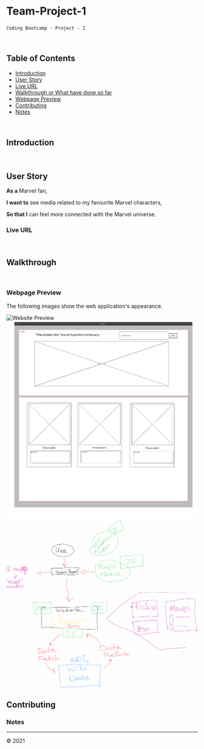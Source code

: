 # Team-Project-1
    Coding Bootcamp - Project - 1
<br>

## Table of Contents
* [Introduction](#introduction)
* [User Story](#userstory)
* [Live URL](#live-url)
* [Walkthrough or What have done so far](#walkthrough)
* [Webpage Preview](#webpage-preview)
* [Contributing](#contributing)
* [Notes](#notes)

<br>

## Introduction

<br>

## User Story
**As a** Marvel fan, 
<br>

**I want to** see media related to my favourite Marvel characters,
<br>

**So that I** can feel more connected with the Marvel universe. 
<br>

### Live URL


<br>

## Walkthrough

<br>


### Webpage Preview
The following images show the web application's appearance.

![Website Preview](./assets/images/WebsitePreview.png)
![Website Wireframe](./assets/images/marvelWireframe.png)
![Website Flow](./assets/images/websiteFlow.png)
<br>

## Contributing


### Notes

---
© 2021 
